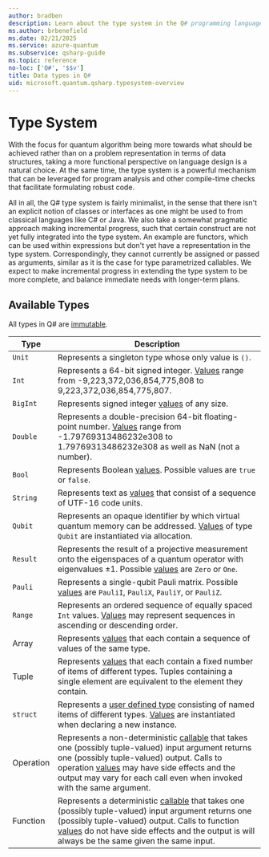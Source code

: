 ```yaml
---
author: bradben
description: Learn about the type system in the Q# programming language.
ms.author: brbenefield
ms.date: 02/21/2025
ms.service: azure-quantum
ms.subservice: qsharp-guide
ms.topic: reference
no-loc: ['Q#', '$$v']
title: Data types in Q#
uid: microsoft.quantum.qsharp.typesystem-overview
---
```


# Type System

With the focus for quantum algorithm being more towards what should be achieved rather than on a problem representation in terms of data structures, taking a more functional perspective on language design is a natural choice. At the same time, the type system is a powerful mechanism that can be leveraged for program analysis and other compile-time checks that facilitate formulating robust code. 

All in all, the Q# type system is fairly minimalist, in the sense that there isn't an explicit notion of classes or interfaces as one might be used to from classical languages like C# or Java. We also take a somewhat pragmatic approach making incremental progress, such that certain construct are not yet fully integrated into the type system. An example are functors, which can be used within expressions but don't yet have a representation in the type system. Correspondingly, they cannot currently be assigned or passed as arguments, similar as it is the case for type parametrized callables.
We expect to make incremental progress in extending the type system to be more complete, and balance immediate needs with longer-term plans. 

## Available Types

All types in Q# are [immutable](xref:microsoft.quantum.qsharp.immutability#immutability). 

Type | Description
---------|----------
 `Unit` | Represents a singleton type whose only value is `()`.
 `Int` | Represents a 64-bit signed integer. [Values](xref:microsoft.quantum.qsharp.valueliterals#int-literals) range from -9,223,372,036,854,775,808 to 9,223,372,036,854,775,807.
 `BigInt` | Represents signed integer [values](xref:microsoft.quantum.qsharp.valueliterals#bigint-literals) of any size.
 `Double` | Represents a double-precision 64-bit floating-point number. [Values](xref:microsoft.quantum.qsharp.valueliterals#double-literals) range from -1.79769313486232e308 to 1.79769313486232e308 as well as NaN (not a number).
 `Bool` | Represents Boolean [values](xref:microsoft.quantum.qsharp.valueliterals#bool-literals). Possible values are `true` or `false`.
 `String` | Represents text as [values](xref:microsoft.quantum.qsharp.valueliterals#string-literals) that consist of a sequence of UTF-16 code units. 
 `Qubit` | Represents an opaque identifier by which virtual quantum memory can be addressed. [Values](xref:microsoft.quantum.qsharp.valueliterals#qubit-literals) of type `Qubit` are instantiated via allocation.
 `Result` | Represents the result of a projective measurement onto the eigenspaces of a quantum operator with eigenvalues ±1. Possible [values](xref:microsoft.quantum.qsharp.valueliterals#result-literals) are `Zero` or `One`. 
 `Pauli` | Represents a single-qubit Pauli matrix. Possible [values](xref:microsoft.quantum.qsharp.valueliterals#pauli-literals) are `PauliI`, `PauliX`, `PauliY`, or `PauliZ`.
 `Range` | Represents an ordered sequence of equally spaced `Int` values. [Values](xref:microsoft.quantum.qsharp.valueliterals#range-literals) may represent sequences in ascending or descending order.
 Array | Represents [values](xref:microsoft.quantum.qsharp.valueliterals#array-literals) that each contain a sequence of values of the same type.
 Tuple | Represents [values](xref:microsoft.quantum.qsharp.valueliterals#tuple-literals) that each contain a fixed number of items of different types. Tuples containing a single element are equivalent to the element they contain.
 `struct` | Represents a [user defined type](xref:microsoft.quantum.qsharp.typedeclarations) consisting of named items of different types. [Values](xref:microsoft.quantum.qsharp.valueliterals#literals-for-struct-types) are instantiated when declaring a new instance. 
 Operation | Represents a non-deterministic [callable](xref:microsoft.quantum.qsharp.operationsandfunctions#operations-and-functions) that takes one (possibly tuple-valued) input argument returns one (possibly tuple-valued) output. Calls to operation [values](xref:microsoft.quantum.qsharp.valueliterals#operation-literals) may have side effects and the output may vary for each call even when invoked with the same argument.
 Function | Represents a deterministic [callable](xref:microsoft.quantum.qsharp.operationsandfunctions#operations-and-functions) that takes one (possibly tuple-valued) input argument returns one (possibly tuple-valued) output. Calls to function [values](xref:microsoft.quantum.qsharp.valueliterals#function-literals) do not have side effects and the output is will always be the same given the same input. 




